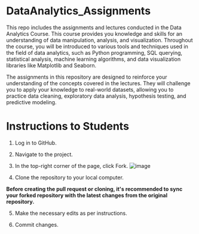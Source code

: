 # DataAnalytics_Assignments

This repo includes the assignments and lectures conducted in the Data Analytics Course. This course provides you knowledge and skills for an understanding of data manipulation, analysis, and visualization. Throughout the course, you will be introduced to various tools and techniques used in the field of data analytics, such as Python programming, SQL querying, statistical analysis, machine learning algorithms, and data visualization libraries like Matplotlib and Seaborn.

The assignments in this repository are designed to reinforce your understanding of the concepts covered in the lectures. They will challenge you to apply your knowledge to real-world datasets, allowing you to practice data cleaning, exploratory data analysis, hypothesis testing, and predictive modeling. 

# Instructions to Students

1) Log in to GitHub.
2) Navigate to the project.
3) In the top-right corner of the page, click Fork.
![image](https://github.com/myothida/DataAnalytics_Assignments/assets/88795729/e226ec2b-ffcf-4c5d-946f-6e1a63150953)



5) Clone the repository to your local computer.

**Before creating the pull request or cloning, it's recommended to sync your forked repository with the latest changes from the original repository.**

5) Make the necessary edits as per instructions.
   
7) Commit changes.


